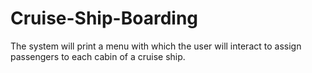 # Cruise-Ship-Boarding
The system will print a menu with which the user will interact to assign passengers to each cabin of a cruise ship.
